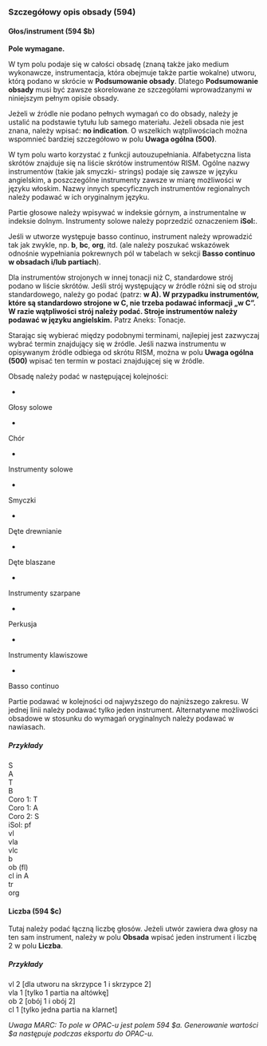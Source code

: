 ### Szczegółowy opis obsady (594)

#### Głos/instrument (594 $b)  
**Pole wymagane.**  

W tym polu podaje się w całości obsadę (znaną także jako medium wykonawcze, instrumentacja, która obejmuje także partie wokalne) utworu, którą podano w skrócie w **Podsumowanie obsady**. Dlatego **Podsumowanie obsady** musi być zawsze skorelowane ze szczegółami wprowadzanymi w niniejszym pełnym opisie obsady.

Jeżeli w źródle nie podano pełnych wymagań co do obsady, należy je ustalić na podstawie tytułu lub samego materiału. Jeżeli obsada nie jest znana, należy wpisać:  **no indication**. O wszelkich wątpliwościach można wspomnieć bardziej szczegółowo w polu **Uwaga ogólna (500)**.      

W tym polu warto korzystać z funkcji autouzupełniania. Alfabetyczna lista skrótów znajduje się na liście skrótów instrumentów RISM. Ogólne nazwy instrumentów (takie jak smyczki- strings) podaje się zawsze w języku angielskim, a poszczególne instrumenty zawsze w miarę możliwości w języku włoskim. Nazwy innych specyficznych instrumentów regionalnych należy podawać w ich oryginalnym języku.

Partie głosowe należy wpisywać w indeksie górnym, a instrumentalne w indeksie dolnym. Instrumenty solowe należy poprzedzić oznaczeniem **iSol:**.

Jeśli w utworze występuje basso continuo, instrument należy wprowadzić tak jak zwykle, np. **b**, **bc**, **org**, itd. (ale należy poszukać wskazówek odnośnie wypełniania pokrewnych pól w tabelach w sekcji **Basso continuo w obsadach i/lub partiach**).

Dla instrumentów strojonych w innej tonacji niż C, standardowe strój podano w liście skrótów. Jeśli strój występujący w źródle różni się od stroju standardowego, należy go podać (patrz: **w A). W przypadku instrumentów, które są standardowo strojone w C, nie trzeba podawać informacji „w C”. W razie wątpliwości strój należy podać. Stroje instrumentów należy podawać w języku angielskim.** Patrz Aneks: Tonacje.

Starając się wybierać między podobnymi terminami, najlepiej jest zazwyczaj wybrać termin znajdujący się w źródle. Jeśli nazwa instrumentu w opisywanym źródle odbiega od skrótu RISM, można w polu **Uwaga ogólna (500)** wpisać ten termin w postaci znajdującej się w źródle.

Obsadę należy podać w następującej kolejności:

-

Głosy solowe

-

Chór

-

Instrumenty solowe

-

Smyczki

-

Dęte drewnianie

-

Dęte blaszane

-

Instrumenty szarpane

-

Perkusja

-

Instrumenty klawiszowe

-

Basso continuo

Partie podawać w kolejności od najwyższego do najniższego zakresu. W jednej linii należy podawać tylko jeden instrument. Alternatywne możliwości obsadowe w stosunku do wymagań oryginalnych należy podawać w nawiasach.

##### Przykłady

S  
A  
T  
B  
Coro 1: T  
Coro 1: A  
Coro 2: S  
iSol: pf  
vl  
vla  
vlc  
b  
ob (fl)  
cl in A  
tr  
org



#### Liczba (594 $c)

Tutaj należy podać łączną liczbę głosów. Jeżeli utwór zawiera dwa głosy na ten sam instrument, należy w polu **Obsada** wpisać jeden instrument i liczbę 2 w polu **Liczba**.

 ##### Przykłady  
vl         2 [dla utworu na skrzypce 1 i skrzypce 2]  
vla        1 [tylko 1 partia na altówkę]  
ob        2 [obój 1 i obój 2]  
cl         1 [tylko jedna partia na klarnet]

_Uwaga MARC: To pole w OPAC-u jest polem_ _594 $a._ _Generowanie wartości $a następuje podczas eksportu do OPAC-u._
